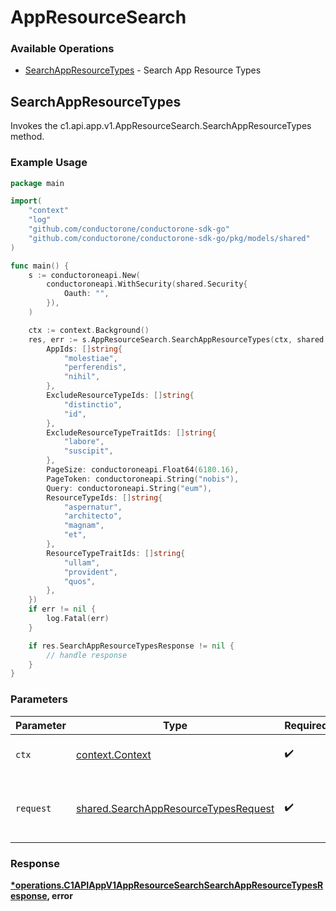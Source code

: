 # AppResourceSearch

### Available Operations

* [SearchAppResourceTypes](#searchappresourcetypes) - Search App Resource Types

## SearchAppResourceTypes

Invokes the c1.api.app.v1.AppResourceSearch.SearchAppResourceTypes method.

### Example Usage

```go
package main

import(
	"context"
	"log"
	"github.com/conductorone/conductorone-sdk-go"
	"github.com/conductorone/conductorone-sdk-go/pkg/models/shared"
)

func main() {
    s := conductoroneapi.New(
        conductoroneapi.WithSecurity(shared.Security{
            Oauth: "",
        }),
    )

    ctx := context.Background()
    res, err := s.AppResourceSearch.SearchAppResourceTypes(ctx, shared.SearchAppResourceTypesRequest{
        AppIds: []string{
            "molestiae",
            "perferendis",
            "nihil",
        },
        ExcludeResourceTypeIds: []string{
            "distinctio",
            "id",
        },
        ExcludeResourceTypeTraitIds: []string{
            "labore",
            "suscipit",
        },
        PageSize: conductoroneapi.Float64(6180.16),
        PageToken: conductoroneapi.String("nobis"),
        Query: conductoroneapi.String("eum"),
        ResourceTypeIds: []string{
            "aspernatur",
            "architecto",
            "magnam",
            "et",
        },
        ResourceTypeTraitIds: []string{
            "ullam",
            "provident",
            "quos",
        },
    })
    if err != nil {
        log.Fatal(err)
    }

    if res.SearchAppResourceTypesResponse != nil {
        // handle response
    }
}
```

### Parameters

| Parameter                                                                                    | Type                                                                                         | Required                                                                                     | Description                                                                                  |
| -------------------------------------------------------------------------------------------- | -------------------------------------------------------------------------------------------- | -------------------------------------------------------------------------------------------- | -------------------------------------------------------------------------------------------- |
| `ctx`                                                                                        | [context.Context](https://pkg.go.dev/context#Context)                                        | :heavy_check_mark:                                                                           | The context to use for the request.                                                          |
| `request`                                                                                    | [shared.SearchAppResourceTypesRequest](../../models/shared/searchappresourcetypesrequest.md) | :heavy_check_mark:                                                                           | The request object to use for the request.                                                   |


### Response

**[*operations.C1APIAppV1AppResourceSearchSearchAppResourceTypesResponse](../../models/operations/c1apiappv1appresourcesearchsearchappresourcetypesresponse.md), error**

